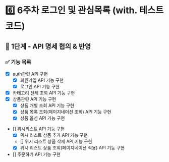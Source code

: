 # 6️⃣ 6주차 로그인 및 관심목록 (with. 테스트코드)
## 📄 1단계 - API 명세 협의 & 반영 
### ✅ 기능 목록
- [x] auth관련  API 구현
  - [x] 회원가입 API 기능 구현
  - [x] 로그인 API 기능 구현
- [x] 카테고리 전체 조회 API 기능 구현
- [x] 상품관련 API 기능 구현
  - [x] 상품 개별 조회 API 기능 구현
  - [x] 상품 목록 조회(페이지네이션 조회) API 기능 구현
  - [x] 상품 옵션 API 기능 구현
- [] 위시리스트 API 기능 구현
  - [x] 위시 리스트 상품 추가 API 기능 구현
  - [] 위시 리스트 상품 삭제 API 기능 구현
  - [x] 위시 리스트 상품 조회(페이지네이션 적용) API 기능 구현
- [] 주문하기 API 기능 구현